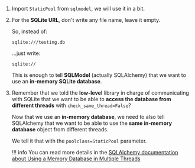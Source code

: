 1. Import `StaticPool` from `sqlmodel`, we will use it in a bit.

2. For the **SQLite URL**, don't write any file name, leave it empty.

    So, instead of:

    ```
    sqlite:///testing.db
    ```

    ...just write:

    ```
    sqlite://
    ```

    This is enough to tell **SQLModel** (actually SQLAlchemy) that we want to use an **in-memory SQLite database**.

3. Remember that we told the **low-level** library in charge of communicating with SQLite that we want to be able to **access the database from different threads** with `check_same_thread=False`?

    Now that we use an **in-memory database**, we need to also tell SQLAlchemy that we want to be able to use the **same in-memory database** object from different threads.

    We tell it that with the `poolclass=StaticPool` parameter.

    !!! info
        You can read more details in the <a href="https://docs.sqlalchemy.org/en/14/dialects/sqlite.html#using-a-memory-database-in-multiple-threads" class="external-link" target="_blank">SQLAlchemy documentation about Using a Memory Database in Multiple Threads</a>
